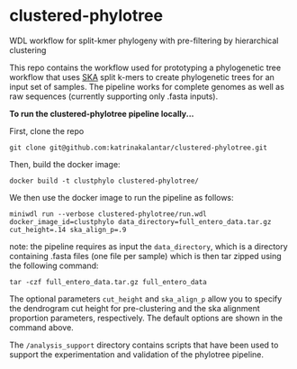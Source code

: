 # clustered-phylotree
WDL workflow for split-kmer phylogeny with pre-filtering by hierarchical clustering

This repo contains the workflow used for prototyping a phylogenetic tree workflow that uses [SKA](https://github.com/simonrharris/SKA) split k-mers to create phylogenetic trees for an input set of samples. The pipeline works for complete genomes as well as raw sequences (currently supporting only .fasta inputs).  


**To run the clustered-phylotree pipeline locally...**

First, clone the repo

```
git clone git@github.com:katrinakalantar/clustered-phylotree.git
```

Then, build the docker image:

```
docker build -t clustphylo clustered-phylotree/
```

We then use the docker image to run the pipeline as follows:

```
miniwdl run --verbose clustered-phylotree/run.wdl docker_image_id=clustphylo data_directory=full_entero_data.tar.gz cut_height=.14 ska_align_p=.9
```

note: the pipeline requires as input the `data_directory`, which is a directory containing .fasta files (one file per sample) which is then tar zipped using the following command:

```
tar -czf full_entero_data.tar.gz full_entero_data
```

The optional parameters `cut_height` and `ska_align_p` allow you to specify the dendrogram cut height for pre-clustering and the ska alignment proportion parameters, respectively. The default options are shown in the command above.



The `/analysis_support` directory contains scripts that have been used to support the experimentation and validation of the phylotree pipeline.

